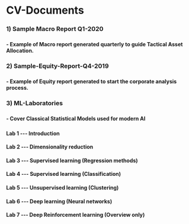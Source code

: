 # CV-Documents

### 1) Sample Macro Report Q1-2020
###
#### - Example of Macro report generated quarterly to guide Tactical Asset Allocation.





### 2) Sample-Equity-Report-Q4-2019
###
#### - Example of Equity report generated to start the corporate analysis process. 




### 3) ML-Laboratories
###
#### - Cover Classical Statistical Models used for modern AI
###
#### Lab 1 --- Introduction 
#### Lab 2 --- Dimensionality reduction
#### Lab 3 --- Supervised learning (Regression methods)
#### Lab 4 --- Supervised learning (Classification)
#### Lab 5 --- Unsupervised learning (Clustering)
#### Lab 6 --- Deep learning (Neural networks)
#### Lab 7 --- Deep Reinforcement learning (Overview only) 
